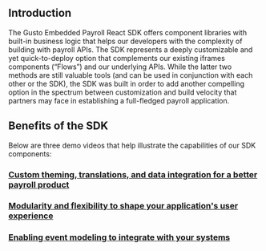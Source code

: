 ## Introduction

The Gusto Embedded Payroll React SDK offers component libraries with built-in business logic that helps our developers with the complexity of building with payroll APIs. The SDK represents a deeply customizable and yet quick-to-deploy option that complements our existing iframes components (“Flows”) and our underlying APIs. While the latter two methods are still valuable tools (and can be used in conjunction with each other or the SDK), the SDK was built in order to add another compelling option in the spectrum between customization and build velocity that partners may face in establishing a full-fledged payroll application.

## Benefits of the SDK

Below are three demo videos that help illustrate the capabilities of our SDK components:

### [Custom theming, translations, and data integration for a better payroll product](https://drive.google.com/file/d/1lV7o0hbzTVwVost9MV5wgxGO__D-B2Gq/preview)

### [Modularity and flexibility to shape your application's user experience](https://drive.google.com/file/d/12rfU6cSUfPVCaeWG3tvSZ7ARyVdGPQ9n/preview)

### [Enabling event modeling to integrate with your systems](https://drive.google.com/file/d/1RaJdgN2g8yXOx03tjet2HUcBlvPtkvBI/preview)
